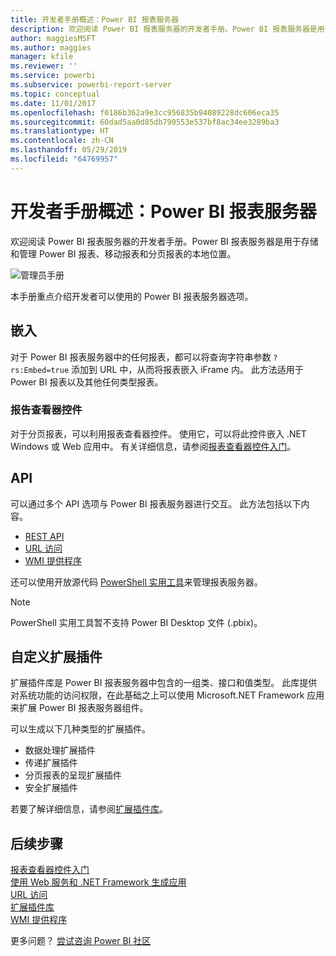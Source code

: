 ```yaml
---
title: 开发者手册概述：Power BI 报表服务器
description: 欢迎阅读 Power BI 报表服务器的开发者手册。Power BI 报表服务器是用于存储和管理 Power BI 报表、移动报表和分页报表的本地位置。
author: maggiesMSFT
ms.author: maggies
manager: kfile
ms.reviewer: ''
ms.service: powerbi
ms.subservice: powerbi-report-server
ms.topic: conceptual
ms.date: 11/01/2017
ms.openlocfilehash: f0186b362a9e3cc956835b94089228dc606eca35
ms.sourcegitcommit: 60dad5aa0d85db790553e537bf8ac34ee3289ba3
ms.translationtype: HT
ms.contentlocale: zh-CN
ms.lasthandoff: 05/29/2019
ms.locfileid: "64769957"
---
```

# <a name="developer-handbook-overview-power-bi-report-server"></a>开发者手册概述：Power BI 报表服务器

欢迎阅读 Power BI 报表服务器的开发者手册。Power BI 报表服务器是用于存储和管理 Power BI 报表、移动报表和分页报表的本地位置。

![管理员手册](media/developer-handbook-overview/admin-handbook.png)

本手册重点介绍开发者可以使用的 Power BI 报表服务器选项。

## <a name="embedding"></a>嵌入

对于 Power BI 报表服务器中的任何报表，都可以将查询字符串参数 `?rs:Embed=true` 添加到 URL 中，从而将报表嵌入 iFrame 内。 此方法适用于 Power BI 报表以及其他任何类型报表。

### <a name="report-viewer-control"></a>报告查看器控件

对于分页报表，可以利用报表查看器控件。 使用它，可以将此控件嵌入 .NET Windows 或 Web 应用中。 有关详细信息，请参阅[报表查看器控件入门](https://docs.microsoft.com/sql/reporting-services/application-integration/integrating-reporting-services-using-reportviewer-controls-get-started)。

## <a name="apis"></a>API

可以通过多个 API 选项与 Power BI 报表服务器进行交互。 此方法包括以下内容。

* [REST API](rest-api.md)
* [URL 访问](https://docs.microsoft.com/sql/reporting-services/url-access-ssrs)
* [WMI 提供程序](https://docs.microsoft.com/sql/reporting-services/wmi-provider-library-reference/reporting-services-wmi-provider-library-reference-ssrs)

还可以使用开放源代码 [PowerShell 实用工具](https://github.com/Microsoft/ReportingServicesTools)来管理报表服务器。

> [!NOTE]
> PowerShell 实用工具暂不支持 Power BI Desktop 文件 (.pbix)。

## <a name="custom-extensions"></a>自定义扩展插件

扩展插件库是 Power BI 报表服务器中包含的一组类、接口和值类型。 此库提供对系统功能的访问权限，在此基础之上可以使用 Microsoft.NET Framework 应用来扩展 Power BI 报表服务器组件。

可以生成以下几种类型的扩展插件。

* 数据处理扩展插件
* 传递扩展插件
* 分页报表的呈现扩展插件
* 安全扩展插件

若要了解详细信息，请参阅[扩展插件库](https://docs.microsoft.com/sql/reporting-services/extensions/reporting-services-extension-library)。

## <a name="next-steps"></a>后续步骤

[报表查看器控件入门](https://docs.microsoft.com/sql/reporting-services/application-integration/integrating-reporting-services-using-reportviewer-controls-get-started)  
[使用 Web 服务和 .NET Framework 生成应用](https://docs.microsoft.com/sql/reporting-services/report-server-web-service/net-framework/building-applications-using-the-web-service-and-the-net-framework)  
[URL 访问](https://docs.microsoft.com/sql/reporting-services/url-access-ssrs)  
[扩展插件库](https://docs.microsoft.com/sql/reporting-services/extensions/reporting-services-extension-library)  
[WMI 提供程序](https://docs.microsoft.com/sql/reporting-services/wmi-provider-library-reference/reporting-services-wmi-provider-library-reference-ssrs)

更多问题？ [尝试咨询 Power BI 社区](https://community.powerbi.com/)
